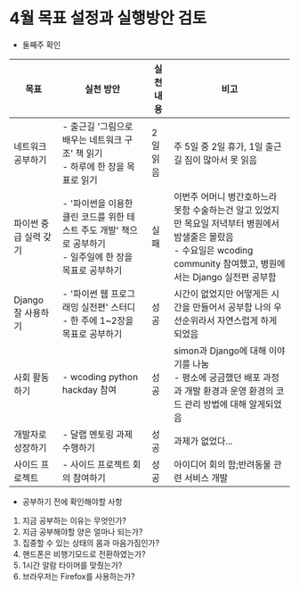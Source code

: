 # 4월 목표 설정과 실행방안 검토
- 둘째주 확인 

| 목표                  | 실천 방안                                                                                                 | 실천 내용 | 비고                                                                                                                                                                    |
|-----------------------|-----------------------------------------------------------------------------------------------------------|-----------|-------------------------------------------------------------------------------------------------------------------------------------------------------------------------|
| 네트워크 공부하기     |  - 출근길 '그림으로 배우는 네트워크 구조' 책 읽기<br> - 하루에 한 장을 목표로 읽기                            | 2일 읽음  | 주 5일 중 2일 휴가, 1일 출근길 짐이 많아서 못 읽음                                                                                                                      |
| 파이썬 중급 실력 갖기 |  - '파이썬을 이용한 클린 코드를 위한 테스트 주도 개발' 책으로 공부하기<br> - 일주일에 한 장을 목표로 공부하기 | 실패      |  이번주 어머니 병간호하느라 못함 수술하는건 알고 있었지만 목요일 저녁부터 병원에서 밤샐줄은 몰랐음<br> - 수요일은 wcoding community 참여했고, 병원에서는 Django 실전편 공부함 |
| Django 잘 사용하기    |  - '파이썬 웹 프로그래밍 실전편' 스터디<br> - 한 주에 1~2장을 목표로 공부하기                                 | 성공      |  시간이 없었지만 어떻게든 시간을 만들어서 공부함 나의 우선순위라서 자연스럽게 하게 되었음                                                                               |
| 사회 활동하기         | - wcoding python hackday 참여                                                                             | 성공      |  simon과 Django에 대해 이야기를 나눔<br>  - 평소에 궁금했던 배포 과정과 개발 환경과 운영 환경의 코드 관리 방법에 대해 알게되었음                                               |
| 개발자로 성장하기     | - 달랩 멘토링 과제 수행하기                                                                               | 성공      | 과제가 없었다...                                                                                                                                                        |
| 사이드 프로젝트       | - 사이드 프로젝트 회의 참여하기                                                                            | 성공      | 아이디어 회의 함;반려동물 관련 서비스 개발                                                                                                                              |

- 공부하기 전에 확인해야할 사항

1. 지금 공부하는 이유는 무엇인가?
1. 지금 공부해야할 양은 얼마나 되는가?
1. 집중할 수 있는 상태의 몸과 마음가짐인가?
1. 핸드폰은 비행기모드로 전환하였는가?
1. 1시간 알람 타이머를 맞췄는가?
1. 브라우저는 Firefox를 사용하는가?